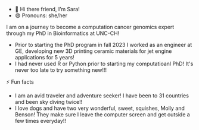 - 👋 Hi there friend, I’m Sara!
- 😄 Pronouns: she/her

I am on a journey to become a computation cancer genomics expert through my PhD in Bioinformatics at UNC-CH! 

- Prior to starting the PhD program in fall 2023 I worked as an engineer at GE, developing new 3D printing ceramic materials for jet engine applications for 5 years!
- I had never used R or Python prior to starting my computatioanl PhD! It's never too late to try something new!!!
 
⚡ Fun facts
- I am an avid traveler and adventure seeker! I have been to 31 countries and been sky diving twice!!
- I love dogs and have two very wonderful, sweet, squishes, Molly and Benson! They make sure I leave the computer screen and get outside a few times everyday!!


<!---
skpeterson/skpeterson is a ✨ special ✨ repository because its `README.md` (this file) appears on your GitHub profile.
You can click the Preview link to take a look at your changes.
--->

